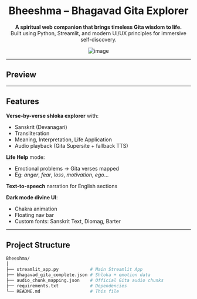 <div align="center">

# Bheeshma – Bhagavad Gita Explorer

**A spiritual web companion that brings timeless Gita wisdom to life.**  
Built using Python, Streamlit, and modern UI/UX principles for immersive self-discovery.

![image](https://github.com/user-attachments/assets/14e8f6c5-5637-490c-84c2-7207bf7edd29)


</div>

---

## Preview



---

## Features

**Verse-by-verse shloka explorer** with:
- Sanskrit (Devanagari)
- Transliteration
- Meaning, Interpretation, Life Application
- Audio playback (Gita Supersite + fallback TTS)

**Life Help** mode:
- Emotional problems → Gita verses mapped
- Eg: *anger*, *fear*, *loss*, *motivation*, *ego*...

**Text-to-speech** narration for English sections

**Dark mode divine UI**:
- Chakra animation 
- Floating nav bar 
- Custom fonts: Sanskrit Text, Diomag, Barter



---

## Project Structure

```bash
Bheeshma/
│
├── streamlit_app.py            # Main Streamlit App
├── bhagavad_gita_complete.json # Shloka + emotion data
├── audio_chunk_mapping.json    # Official Gita audio chunks
├── requirements.txt            # Dependencies
└── README.md                   # This file
